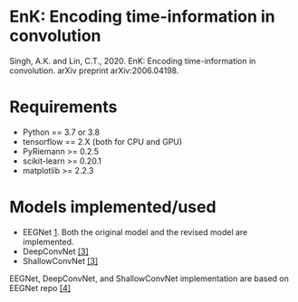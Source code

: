 # EnK: Encoding time-information in convolution
Singh, A.K. and Lin, C.T., 2020. EnK: Encoding time-information in convolution. arXiv preprint arXiv:2006.04198.
# Requirements

- Python == 3.7 or 3.8
- tensorflow == 2.X (both for CPU and GPU)
- PyRiemann >= 0.2.5
- scikit-learn >= 0.20.1
- matplotlib >= 2.2.3

# Models implemented/used
- EEGNet [1](http://stacks.iop.org/1741-2552/15/i=5/a=056013). Both the original model and the revised model are implemented.
- DeepConvNet [[3]](https://onlinelibrary.wiley.com/doi/full/10.1002/hbm.23730)
- ShallowConvNet [[3]](https://onlinelibrary.wiley.com/doi/full/10.1002/hbm.23730)

EEGNet, DeepConvNet, and ShallowConvNet implementation are based on EEGNet repo [[4]](https://github.com/vlawhern/arl-eegmodels)
